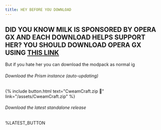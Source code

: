 ```yaml
---
title: HEY BEFORE YOU DOWNLOAD
---
```


## DID YOU KNOW MILK IS SPONSORED BY OPERA GX AND EACH DOWNLOAD HELPS SUPPORT HER? YOU SHOULD DOWNLOAD OPERA GX USING [THIS LINK](https://operagx.gg/cweamcataff)

But if you hate her you can download the modpack as normal ig
###### Download the Prism instance (auto-updating)
{% include button.html text="CweamCraft.zip 📁" link="/assets/CweamCraft.zip" %}

###### Download the latest standalone release
%LATEST_BUTTON